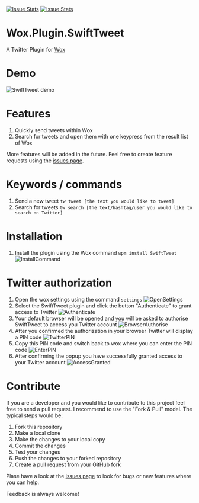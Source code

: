 [![Issue Stats](http://issuestats.com/github/NCiher/Wox.Plugin.SwiftTweet/badge/pr)](http://issuestats.com/github/NCiher/Wox.Plugin.SwiftTweet)
[![Issue Stats](http://issuestats.com/github/NCiher/Wox.Plugin.SwiftTweet/badge/issue)](http://issuestats.com/github/NCiher/Wox.Plugin.SwiftTweet)

# Wox.Plugin.SwiftTweet 
A Twitter Plugin for [Wox](https://github.com/Wox-launcher/Wox)

Demo
=========

![SwiftTweet demo](http://i.imgur.com/30mTdCK.gif)

Features
=========
1. Quickly send tweets within Wox
2. Search for tweets and open them with one keypress from the result list of Wox

More features will be added in the future. Feel free to create feature requests using the [issues page](https://github.com/NCiher/Wox.Plugin.SwiftTweet/issues).

Keywords / commands
=========
1. Send a new tweet `tw tweet [the text you would like to tweet]` 
2. Search for tweets `tw search [the text/hashtag/user you would like to search on Twitter]` 

Installation
=========
1. Install the plugin using the Wox command `wpm install SwiftTweet`
![InstallCommand](http://i.imgur.com/9whs7ED.png)

Twitter authorization
=========
1. Open the wox settings using the command `settings`
![OpenSettings](http://i.imgur.com/2PUfGPk.png)
2. Select the SwiftTweet plugin and click the button "Authenticate" to grant access to Twitter
![Authenticate](http://i.imgur.com/Ft1hRoI.png)
3. Your default browser will be opened and you will be asked to authorise SwiftTweet to access you Twitter account
![BrowserAuthorise](http://i.imgur.com/ngQVjy6.png)
4. After you confirmed the authorization in your browser Twitter will display a PIN code
![TwitterPIN](http://i.imgur.com/MTJFSXP.png)
5. Copy this PIN code and switch back to wox where you can enter the PIN code
![EnterPIN](http://i.imgur.com/qJpsOCK.png)
6. After confirming the popup you have successfully granted access to your Twitter account
![AccessGranted](http://i.imgur.com/maXGMWt.png)

Contribute
=========
If you are a developer and you would like to contribute to this project feel free to send a pull request. I recommend to use the "Fork & Pull" model. The typical steps would be:

1. Fork this repository
2. Make a local clone
3. Make the changes to your local copy
4. Commit the changes
5. Test your changes
6. Push the changes to your forked repository
7. Create a pull request from your GitHub fork

Plase have a look at the [issues page](https://github.com/NCiher/Wox.Plugin.SwiftTweet/issues) to look for bugs or new features where you can help.

Feedback is always welcome!
